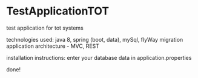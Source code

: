 # TestApplicationTOT
test application for tot systems

technologies used: java 8, spring (boot, data), mySql, flyWay migration
application architecture - MVC, REST

installation instructions: enter your database data in application.properties

done!

